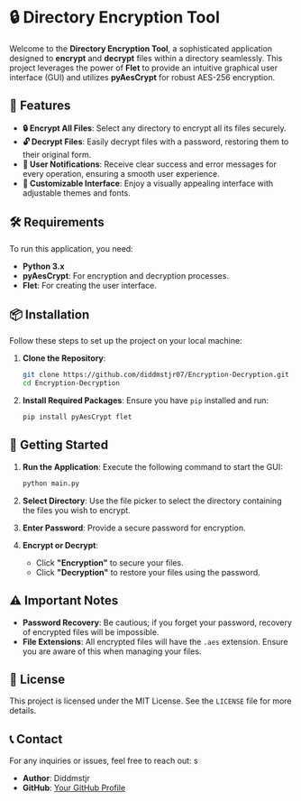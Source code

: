 # 🔒 Directory Encryption Tool

Welcome to the **Directory Encryption Tool**, a sophisticated application designed to **encrypt** and **decrypt** files within a directory seamlessly. This project leverages the power of **Flet** to provide an intuitive graphical user interface (GUI) and utilizes **pyAesCrypt** for robust AES-256 encryption.

## 🚀 Features

- **🔒 Encrypt All Files**: Select any directory to encrypt all its files securely.
- **🔓 Decrypt Files**: Easily decrypt files with a password, restoring them to their original form.
- **💬 User Notifications**: Receive clear success and error messages for every operation, ensuring a smooth user experience.
- **🌈 Customizable Interface**: Enjoy a visually appealing interface with adjustable themes and fonts.

## 🛠 Requirements

To run this application, you need:

- **Python 3.x**
- **pyAesCrypt**: For encryption and decryption processes.
- **Flet**: For creating the user interface.

## 📦 Installation

Follow these steps to set up the project on your local machine:

1. **Clone the Repository**:
   ```bash
   git clone https://github.com/diddmstjr07/Encryption-Decryption.git
   cd Encryption-Decryption
   ```

2. **Install Required Packages**: Ensure you have `pip` installed and run:
   ```bash
   pip install pyAesCrypt flet
   ```

## 🏁 Getting Started

1. **Run the Application**: Execute the following command to start the GUI:
   ```bash
   python main.py
   ```

2. **Select Directory**: Use the file picker to select the directory containing the files you wish to encrypt.

3. **Enter Password**: Provide a secure password for encryption.

4. **Encrypt or Decrypt**:
   - Click **"Encryption"** to secure your files.
   - Click **"Decryption"** to restore your files using the password.

## ⚠️ Important Notes

- **Password Recovery**: Be cautious; if you forget your password, recovery of encrypted files will be impossible.
- **File Extensions**: All encrypted files will have the `.aes` extension. Ensure you are aware of this when managing your files.

## 📜 License

This project is licensed under the MIT License. See the `LICENSE` file for more details.

## 📞 Contact

For any inquiries or issues, feel free to reach out:
s
- **Author**: Diddmstjr
- **GitHub**: [Your GitHub Profile](https://github.com/diddmstjr07)
